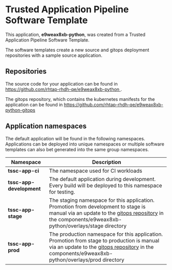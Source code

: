 # Trusted Application Pipeline Software Template

This application, **e9weax8xb-python**, was created from a Trusted Application Pipeline Software Template.

The software templates create a new source and gitops deployment repositories with a sample source application. 

## Repositories

The source code for your application can be found in [https://github.com/rhtap-rhdh-qe/e9weax8xb-python ](https://github.com/rhtap-rhdh-qe/e9weax8xb-python ).
 
The gitops repository, which contains the kubernetes manifests for the application can be found in 
[https://github.com/rhtap-rhdh-qe/e9weax8xb-python-gitops ](https://github.com/rhtap-rhdh-qe/e9weax8xb-python-gitops ) 

## Application namespaces 

The default application will be found in the following namespaces. Applications can be deployed into unique namespaces or multiple software templates can also bet generated into the same group namespaces.  

|  Namespace   |  Description   |  
| -------- | -------- |
| **tssc-app-ci** | The namespace used for CI workloads |
| **tssc-app-development** | The default application during development. Every build will be deployed to this namespace for testing. |
| **tssc-app-stage** | The staging namespace for this application. Promotion from development to stage is manual via an update to the [gitops repository](https://github.com/rhtap-rhdh-qe/e9weax8xb-python-gitops ) in the components/e9weax8xb-python/overlays/stage directory |
| **tssc-app-prod** | The production namespace for this application. Promotion from stage to production is manual via an update to the [gitops repository](https://github.com/rhtap-rhdh-qe/e9weax8xb-python-gitops ) in the components/e9weax8xb-python/overlays/prod directory |